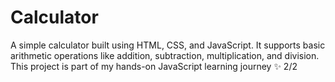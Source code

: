 # Calculator
A simple calculator built using HTML, CSS, and JavaScript. It supports basic arithmetic operations like addition, subtraction, multiplication, and division. This project is part of my hands-on JavaScript learning journey ✨    2/2

